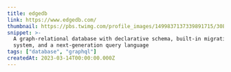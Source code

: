```yaml
---
title: edgedb
link: https://www.edgedb.com/
thumbnail: https://pbs.twimg.com/profile_images/1499837137339891715/30EyQj2H_400x400.png
snippet: >-
  A graph-relational database with declarative schema, built-in migration
  system, and a next-generation query language
tags: ["database", "graphql"]
createdAt: 2023-03-14T00:00:00.000Z
---
```

